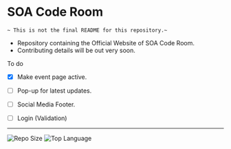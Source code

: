 # SOA Code Room

`~ This is not the final README for this repository.~`

- Repository containing the Official Website of SOA Code Room. 
- Contributing details will be out very soon.

To do

- [x] Make event page active.

- [ ] Pop-up for latest updates.

- [ ] Social Media Footer.

- [ ] Login (Validation)


<hr>

![Repo Size](https://img.shields.io/github/languages/code-size/SOACodeRoom/soacoderoom.github.io?color=black&logo=html5&logoColor=green&style=for-the-badge)
 ![Top Language](https://img.shields.io/github/languages/top/SOACodeRoom/soacoderoom.github.io?color=gr&logo=html5&style=for-the-badge)
